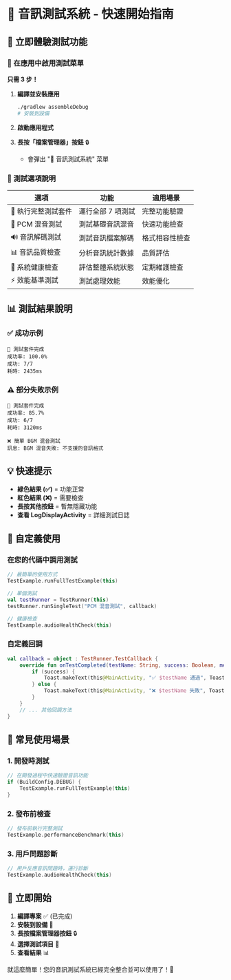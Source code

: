 # 🚀 音訊測試系統 - 快速開始指南

## 🎯 立即體驗測試功能

### 📱 在應用中啟用測試菜單

**只需 3 步！**

1. **編譯並安裝應用**
   ```bash
   ./gradlew assembleDebug
   # 安裝到設備
   ```

2. **啟動應用程式**

3. **長按「檔案管理器」按鈕** 🔒
   - 會彈出 "🧪 音訊測試系統" 菜單

### 🧪 測試選項說明

| 選項 | 功能 | 適用場景 |
|------|------|----------|
| 🚀 執行完整測試套件 | 運行全部 7 項測試 | 完整功能驗證 |
| 🎵 PCM 混音測試 | 測試基礎音訊混音 | 快速功能檢查 |
| 🔊 音訊解碼測試 | 測試音訊檔案解碼 | 格式相容性檢查 |
| 📊 音訊品質檢查 | 分析音訊統計數據 | 品質評估 |
| 🏥 系統健康檢查 | 評估整體系統狀態 | 定期維護檢查 |
| ⚡ 效能基準測試 | 測試處理效能 | 效能優化 |

## 📊 測試結果說明

### ✅ 成功示例
```
🎉 測試套件完成
成功率: 100.0%
成功: 7/7
耗時: 2435ms
```

### ⚠️ 部分失敗示例
```
🎉 測試套件完成  
成功率: 85.7%
成功: 6/7
耗時: 3120ms

❌ 簡單 BGM 混音測試
訊息: BGM 混音失敗: 不支援的音訊格式
```

## 💡 快速提示

- **綠色結果 (✅)** = 功能正常
- **紅色結果 (❌)** = 需要檢查
- **長按其他按鈕** = 暫無隱藏功能
- **查看 LogDisplayActivity** = 詳細測試日誌

## 🔧 自定義使用

### 在您的代碼中調用測試

```kotlin
// 最簡單的使用方式
TestExample.runFullTestExample(this)

// 單個測試
val testRunner = TestRunner(this)
testRunner.runSingleTest("PCM 混音測試", callback)

// 健康檢查
TestExample.audioHealthCheck(this)
```

### 自定義回調

```kotlin
val callback = object : TestRunner.TestCallback {
    override fun onTestCompleted(testName: String, success: Boolean, message: String) {
        if (success) {
            Toast.makeText(this@MainActivity, "✅ $testName 通過", Toast.LENGTH_SHORT).show()
        } else {
            Toast.makeText(this@MainActivity, "❌ $testName 失敗", Toast.LENGTH_LONG).show()
        }
    }
    // ... 其他回調方法
}
```

## 🎯 常見使用場景

### 1. 開發時測試
```kotlin
// 在開發過程中快速驗證音訊功能
if (BuildConfig.DEBUG) {
    TestExample.runFullTestExample(this)
}
```

### 2. 發布前檢查
```kotlin
// 發布前執行完整測試
TestExample.performanceBenchmark(this)
```

### 3. 用戶問題診斷
```kotlin
// 用戶反應音訊問題時，運行診斷
TestExample.audioHealthCheck(this)
```

## 🚀 立即開始

1. **編譯專案** ✅ (已完成)
2. **安裝到設備** 📱
3. **長按檔案管理器按鈕** 🔒  
4. **選擇測試項目** 🧪
5. **查看結果** 📊

就這麼簡單！您的音訊測試系統已經完全整合並可以使用了！🎉
